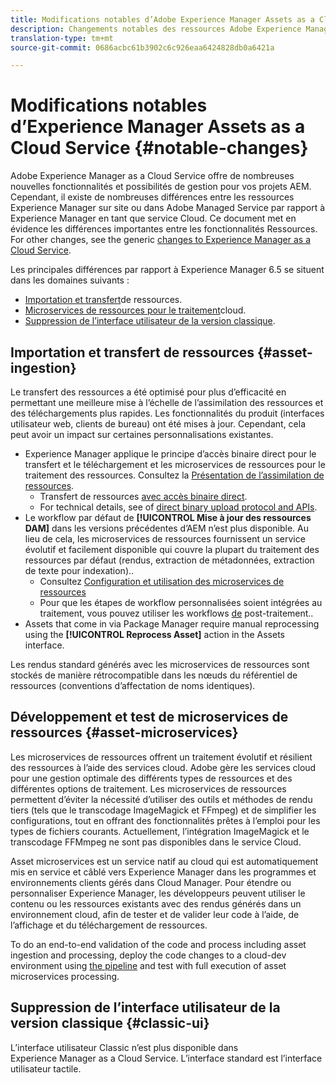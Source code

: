 ```yaml
---
title: Modifications notables d’Adobe Experience Manager Assets as a Cloud Service
description: Changements notables des ressources Adobe Experience Manager dans AEM Cloud Service par rapport à Adobe Experience Manager 6.5.
translation-type: tm+mt
source-git-commit: 0686acbc61b3902c6c926eaa6424828db0a6421a

---
```



# Modifications notables d’Experience Manager Assets as a Cloud Service {#notable-changes}

Adobe Experience Manager as a Cloud Service offre de nombreuses nouvelles fonctionnalités et possibilités de gestion pour vos projets AEM. Cependant, il existe de nombreuses différences entre les ressources Experience Manager sur site ou dans Adobe Managed Service par rapport à Experience Manager en tant que service Cloud. Ce document met en évidence les différences importantes entre les fonctionnalités Ressources. For other changes, see the generic [changes to Experience Manager as a Cloud Service](/help/release-notes/aem-cloud-changes.md).

Les principales différences par rapport à Experience Manager 6.5 se situent dans les domaines suivants :

* [Importation et transfert](#asset-ingestion)de ressources.
* [Microservices de ressources pour le traitement](#asset-microservices)cloud.
* [Suppression de l’interface utilisateur de la version classique](#classic-ui).

## Importation et transfert de ressources {#asset-ingestion}

Le transfert des ressources a été optimisé pour plus d’efficacité en permettant une meilleure mise à l’échelle de l’assimilation des ressources et des téléchargements plus rapides. Les fonctionnalités du produit (interfaces utilisateur web, clients de bureau) ont été mises à jour. Cependant, cela peut avoir un impact sur certaines personnalisations existantes.

* Experience Manager applique le principe d’accès binaire direct pour le transfert et le téléchargement et les microservices de ressources pour le traitement des ressources. Consultez la [Présentation de l’assimilation de ressources](/help/assets/asset-microservices-overview.md).
   * Transfert de ressources [avec accès binaire direct](/help/assets/asset-microservices-overview.md#asset-upload-with-direct-binary-access).
   * For technical details, see  of [direct binary upload protocol and APIs](/help/assets/developer-reference-material-apis.md#overview-binary-upload).
* Le workflow par défaut de **[!UICONTROL Mise à jour des ressources DAM]** dans les versions précédentes d’AEM n’est plus disponible. Au lieu de cela, les microservices de ressources fournissent un service évolutif et facilement disponible qui couvre la plupart du traitement des ressources par défaut (rendus, extraction de métadonnées, extraction de texte pour indexation)..
   * Consultez [Configuration et utilisation des microservices de ressources](/help/assets/asset-microservices-configure-and-use.md)
   * Pour que les étapes de workflow personnalisées soient intégrées au traitement, vous pouvez utiliser les workflows [de](/help/assets/asset-microservices-configure-and-use.md#post-processing-workflows) post-traitement..
* Assets that come in via Package Manager require manual reprocessing using the **[!UICONTROL Reprocess Asset]** action in the Assets interface.

Les rendus standard générés avec les microservices de ressources sont stockés de manière rétrocompatible dans les nœuds du référentiel de ressources (conventions d’affectation de noms identiques).

## Développement et test de microservices de ressources {#asset-microservices}

Les microservices de ressources offrent un traitement évolutif et résilient des ressources à l’aide des services cloud. Adobe gère les services cloud pour une gestion optimale des différents types de ressources et des différentes options de traitement. Les microservices de ressources permettent d’éviter la nécessité d’utiliser des outils et méthodes de rendu tiers (tels que le transcodage ImageMagick et FFmpeg) et de simplifier les configurations, tout en offrant des fonctionnalités prêtes à l’emploi pour les types de fichiers courants. Actuellement, l’intégration ImageMagick et le transcodage FFMmpeg ne sont pas disponibles dans le service Cloud.

Asset microservices est un service natif au cloud qui est automatiquement mis en service et câblé vers Experience Manager dans les programmes et environnements clients gérés dans Cloud Manager. Pour étendre ou personnaliser Experience Manager, les développeurs peuvent utiliser le contenu ou les ressources existants avec des rendus générés dans un environnement cloud, afin de tester et de valider leur code à l’aide, de l’affichage et du téléchargement de ressources.

To do an end-to-end validation of the code and process including asset ingestion and processing, deploy the code changes to a cloud-dev environment using [the pipeline](/help/implementing/cloud-manager/configure-pipeline.md) and test with full execution of asset microservices processing.

## Suppression de l’interface utilisateur de la version classique {#classic-ui}

L’interface utilisateur Classic n’est plus disponible dans Experience Manager as a Cloud Service. L’interface standard est l’interface utilisateur tactile.
